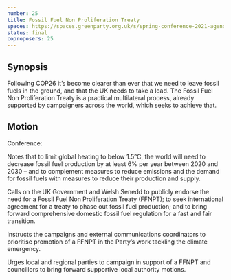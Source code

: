 ```yaml
---
number: 25
title: Fossil Fuel Non Proliferation Treaty
spaces: https://spaces.greenparty.org.uk/s/spring-conference-2021-agenda-forum2/?contentId=78623
status: final
coproposers: 25
---
```

## Synopsis

Following COP26 it’s become clearer than ever that we need to leave fossil fuels in the ground, and that the UK needs to take a lead. The Fossil Fuel Non Proliferation Treaty is a practical multilateral process, already supported by campaigners across the world, which seeks to achieve that.

## Motion

Conference:

Notes that to limit global heating to below 1.5°C, the world will need to decrease fossil fuel production by at least 6% per year between 2020 and 2030 – and to complement measures to reduce emissions and the demand for fossil fuels with measures to reduce their production and supply.

Calls on the UK Government and Welsh Senedd to publicly endorse the need for a Fossil Fuel Non Proliferation Treaty (FFNPT); to  seek international agreement for a treaty to phase out fossil fuel production; and to bring forward comprehensive domestic fossil fuel regulation for a fast and fair transition.

Instructs the campaigns and external communications coordinators to prioritise promotion of a FFNPT in the Party’s work tackling the climate emergency.

Urges local and regional parties to campaign in support of a FFNPT and councillors to bring forward supportive local authority motions.

